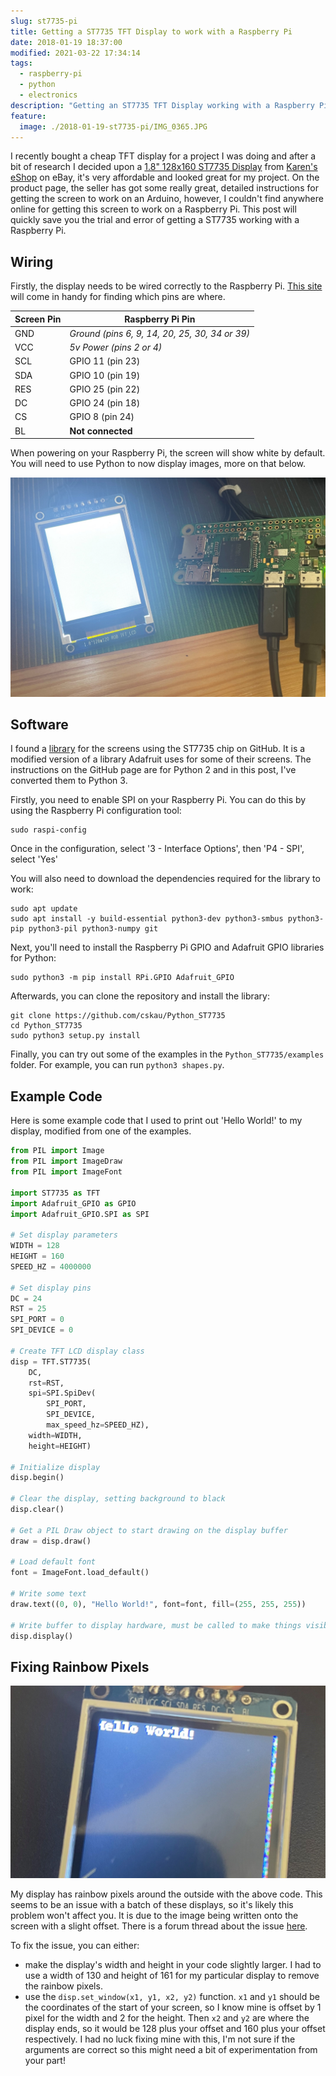 ```yaml
---
slug: st7735-pi
title: Getting a ST7735 TFT Display to work with a Raspberry Pi
date: 2018-01-19 18:37:00
modified: 2021-03-22 17:34:14
tags:
  - raspberry-pi
  - python
  - electronics
description: "Getting an ST7735 TFT Display working with a Raspberry Pi."
feature:
  image: ./2018-01-19-st7735-pi/IMG_0365.JPG
---
```


I recently bought a cheap TFT display for a project I was doing and after a bit of research I decided upon a [1.8" 128x160 ST7735 Display](https://www.ebay.co.uk/itm/282469570479) from [Karen's eShop](https://www.ebay.co.uk/usr/karens_e-shop) on eBay, it's very affordable and looked great for my project. On the product page, the seller has got some really great, detailed instructions for getting the screen to work on an Arduino, however, I couldn't find anywhere online for getting this screen to work on a Raspberry Pi. This post will quickly save you the trial and error of getting a ST7735 working with a Raspberry Pi.

## Wiring

Firstly, the display needs to be wired correctly to the Raspberry Pi. [This site](https://pinout.xyz/) will come in handy for finding which pins are where.

| Screen Pin | Raspberry Pi Pin |
| ------ | ------------ |
| GND    | *Ground (pins 6, 9, 14, 20, 25, 30, 34 or 39)* |
| VCC    | *5v Power (pins 2 or 4)* |
| SCL    | GPIO 11 (pin 23) |
| SDA    | GPIO 10 (pin 19) |
| RES    | GPIO 25 (pin 22) |
| DC     | GPIO 24 (pin 18) |
| CS     | GPIO 8 (pin 24) |
| BL     | **Not connected** |

When powering on your Raspberry Pi, the screen will show white by default. You will need to use Python to now display images, more on that below.

![Screen showing white](./2018-01-19-st7735-pi/IMG_0363.JPG)

## Software

I found a [library](https://github.com/cskau/Python_ST7735) for the screens using the ST7735 chip on GitHub. It is a modified version of a library Adafruit uses for some of their screens. The instructions on the GitHub page are for Python 2 and in this post, I've converted them to Python 3.

Firstly, you need to enable SPI on your Raspberry Pi. You can do this by using the Raspberry Pi configuration tool:

```bash{promptUser: pi}{promptHost: raspberrypi}
sudo raspi-config
```

Once in the configuration, select '3 - Interface Options', then 'P4 - SPI', select 'Yes'

You will also need to download the dependencies required for the library to work:

```bash{promptUser: pi}{promptHost: raspberrypi}
sudo apt update
sudo apt install -y build-essential python3-dev python3-smbus python3-pip python3-pil python3-numpy git
```

Next, you'll need to install the Raspberry Pi GPIO and Adafruit GPIO libraries for Python:

```bash{promptUser: pi}{promptHost: raspberrypi}
sudo python3 -m pip install RPi.GPIO Adafruit_GPIO
```

Afterwards, you can clone the repository and install the library:

```bash{promptUser: pi}{promptHost: raspberrypi}
git clone https://github.com/cskau/Python_ST7735
cd Python_ST7735
sudo python3 setup.py install
```

Finally, you can try out some of the examples in the `Python_ST7735/examples` folder. For example, you can run `python3 shapes.py`.

## Example Code

Here is some example code that I used to print out 'Hello World!' to my display, modified from one of the examples.

```python
from PIL import Image
from PIL import ImageDraw
from PIL import ImageFont

import ST7735 as TFT
import Adafruit_GPIO as GPIO
import Adafruit_GPIO.SPI as SPI

# Set display parameters
WIDTH = 128
HEIGHT = 160
SPEED_HZ = 4000000

# Set display pins
DC = 24
RST = 25
SPI_PORT = 0
SPI_DEVICE = 0

# Create TFT LCD display class
disp = TFT.ST7735(
    DC,
    rst=RST,
    spi=SPI.SpiDev(
        SPI_PORT,
        SPI_DEVICE,
        max_speed_hz=SPEED_HZ),
    width=WIDTH,
    height=HEIGHT)

# Initialize display
disp.begin()

# Clear the display, setting background to black
disp.clear()

# Get a PIL Draw object to start drawing on the display buffer
draw = disp.draw()

# Load default font
font = ImageFont.load_default()

# Write some text
draw.text((0, 0), "Hello World!", font=font, fill=(255, 255, 255))

# Write buffer to display hardware, must be called to make things visible on the display!
disp.display()
```

## Fixing Rainbow Pixels

![Picture showing rainbow pixels on the right side and bottom of the display](./2018-01-19-st7735-pi/IMG_0364.JPG)

My display has rainbow pixels around the outside with the above code. This seems to be an issue with a batch of these displays, so it's likely this problem won't affect you. It is due to the image being written onto the screen with a slight offset. There is a forum thread about the issue [here](https://loboris.eu/forum/showthread.php?tid=185).

To fix the issue, you can either:

- make the display's width and height in your code slightly larger. I had to use a width of 130 and height of 161 for my particular display to remove the rainbow pixels.
- use the `disp.set_window(x1, y1, x2, y2)` function. `x1` and `y1` should be the coordinates of the start of your screen, so I know mine is offset by 1 pixel for the width and 2 for the height. Then `x2` and `y2` are where the display ends, so it would be 128 plus your offset and 160 plus your offset respectively. I had no luck fixing mine with this, I'm not sure if the arguments are correct so this might need a bit of experimentation from your part!
